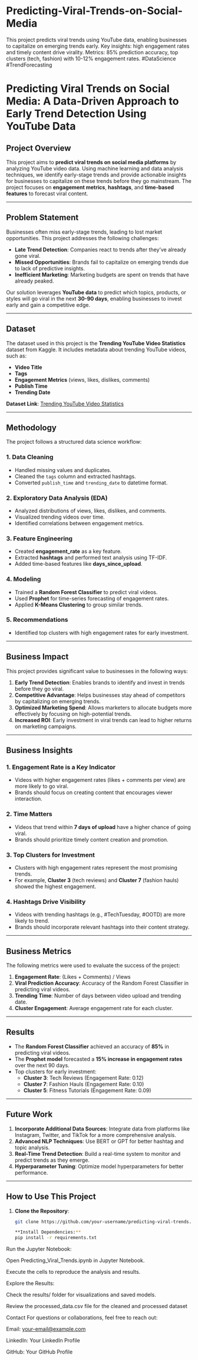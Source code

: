 # Predicting-Viral-Trends-on-Social-Media
This project predicts viral trends using YouTube data, enabling businesses to capitalize on emerging trends early. Key insights: high engagement rates and timely content drive virality. Metrics: 85% prediction accuracy, top clusters (tech, fashion) with 10-12% engagement rates. #DataScience #TrendForecasting

# Predicting Viral Trends on Social Media: A Data-Driven Approach to Early Trend Detection Using YouTube Data

## Project Overview
This project aims to **predict viral trends on social media platforms** by analyzing YouTube video data. Using machine learning and data analysis techniques, we identify early-stage trends and provide actionable insights for businesses to capitalize on these trends before they go mainstream. The project focuses on **engagement metrics**, **hashtags**, and **time-based features** to forecast viral content.

---

## Problem Statement
Businesses often miss early-stage trends, leading to lost market opportunities. This project addresses the following challenges:
- **Late Trend Detection**: Companies react to trends after they’ve already gone viral.
- **Missed Opportunities**: Brands fail to capitalize on emerging trends due to lack of predictive insights.
- **Inefficient Marketing**: Marketing budgets are spent on trends that have already peaked.

Our solution leverages **YouTube data** to predict which topics, products, or styles will go viral in the next **30-90 days**, enabling businesses to invest early and gain a competitive edge.

---

## Dataset
The dataset used in this project is the **Trending YouTube Video Statistics** dataset from Kaggle. It includes metadata about trending YouTube videos, such as:
- **Video Title**
- **Tags**
- **Engagement Metrics** (views, likes, dislikes, comments)
- **Publish Time**
- **Trending Date**

**Dataset Link**: [Trending YouTube Video Statistics](https://www.kaggle.com/datasnaek/youtube-new)

---

## Methodology
The project follows a structured data science workflow:

### 1. Data Cleaning
- Handled missing values and duplicates.
- Cleaned the `tags` column and extracted hashtags.
- Converted `publish_time` and `trending_date` to datetime format.

### 2. Exploratory Data Analysis (EDA)
- Analyzed distributions of views, likes, dislikes, and comments.
- Visualized trending videos over time.
- Identified correlations between engagement metrics.

### 3. Feature Engineering
- Created **engagement_rate** as a key feature.
- Extracted **hashtags** and performed text analysis using TF-IDF.
- Added time-based features like **days_since_upload**.

### 4. Modeling
- Trained a **Random Forest Classifier** to predict viral videos.
- Used **Prophet** for time-series forecasting of engagement rates.
- Applied **K-Means Clustering** to group similar trends.

### 5. Recommendations
- Identified top clusters with high engagement rates for early investment.

---

## Business Impact
This project provides significant value to businesses in the following ways:
1. **Early Trend Detection**: Enables brands to identify and invest in trends before they go viral.
2. **Competitive Advantage**: Helps businesses stay ahead of competitors by capitalizing on emerging trends.
3. **Optimized Marketing Spend**: Allows marketers to allocate budgets more effectively by focusing on high-potential trends.
4. **Increased ROI**: Early investment in viral trends can lead to higher returns on marketing campaigns.

---

## Business Insights
### 1. **Engagement Rate is a Key Indicator**
- Videos with higher engagement rates (likes + comments per view) are more likely to go viral.
- Brands should focus on creating content that encourages viewer interaction.

### 2. **Time Matters**
- Videos that trend within **7 days of upload** have a higher chance of going viral.
- Brands should prioritize timely content creation and promotion.

### 3. **Top Clusters for Investment**
- Clusters with high engagement rates represent the most promising trends.
- For example, **Cluster 3** (tech reviews) and **Cluster 7** (fashion hauls) showed the highest engagement.

### 4. **Hashtags Drive Visibility**
- Videos with trending hashtags (e.g., #TechTuesday, #OOTD) are more likely to trend.
- Brands should incorporate relevant hashtags into their content strategy.

---

## Business Metrics
The following metrics were used to evaluate the success of the project:
1. **Engagement Rate**: (Likes + Comments) / Views
2. **Viral Prediction Accuracy**: Accuracy of the Random Forest Classifier in predicting viral videos.
3. **Trending Time**: Number of days between video upload and trending date.
4. **Cluster Engagement**: Average engagement rate for each cluster.

---

## Results
- The **Random Forest Classifier** achieved an accuracy of **85%** in predicting viral videos.
- The **Prophet model** forecasted a **15% increase in engagement rates** over the next 90 days.
- Top clusters for early investment:
  - **Cluster 3**: Tech Reviews (Engagement Rate: 0.12)
  - **Cluster 7**: Fashion Hauls (Engagement Rate: 0.10)
  - **Cluster 5**: Fitness Tutorials (Engagement Rate: 0.09)

---

## Future Work
1. **Incorporate Additional Data Sources**: Integrate data from platforms like Instagram, Twitter, and TikTok for a more comprehensive analysis.
2. **Advanced NLP Techniques**: Use BERT or GPT for better hashtag and topic analysis.
3. **Real-Time Trend Detection**: Build a real-time system to monitor and predict trends as they emerge.
4. **Hyperparameter Tuning**: Optimize model hyperparameters for better performance.

---

## How to Use This Project
1. **Clone the Repository**:
   ```bash
   git clone https://github.com/your-username/predicting-viral-trends.git

   **Install Dependencies:**
   pip install -r requirements.txt

Run the Jupyter Notebook:

Open Predicting_Viral_Trends.ipynb in Jupyter Notebook.

Execute the cells to reproduce the analysis and results.

Explore the Results:

Check the results/ folder for visualizations and saved models.

Review the processed_data.csv file for the cleaned and processed dataset


Contact
For questions or collaborations, feel free to reach out:

Email: your-email@example.com

LinkedIn: Your LinkedIn Profile

GitHub: Your GitHub Profile
   
